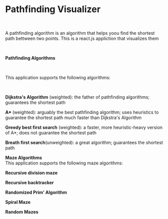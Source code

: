 <h1>Pathfinding Visualizer</h1>
<br/>

A pathfinding algorithm is an algorithm that helps yoou find the shortest path bettween two points. This is a react.js appliction that visualizes them

<br/>

<b>Pathfinding Algorithms</b>

<br/>

This application supports the following algorithms:

<br/>

<b>Dijkstra's Algorithm</b> (weighted): the father of pathfinding algorithms; guarantees the shortest path

<b>A* </b> (weighted): arguably the best pathfinding algorithm; uses heuristics to guarantee the shortest path much faster than Dijkstra's Algorithm

<b>Greedy best first search</b> (weighted): a faster, more heuristic-heavy version of A*; does not guarantee the shortest path

<b>Breath first search</b>(unweighted): a great algorithm; guarantees the shortest path

<b>Maze Algorithms</b>
<br/>
This application supports the following maze algorithms:
<br/>

<b>Recursive division maze</b> 

<b>Recursive backtracker </b>

<b>Randomized Prim' Algorithm</b>

<b>Spiral Maze</b>

<b>Random Mazes</b>



